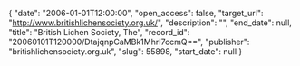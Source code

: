 {
  "date": "2006-01-01T12:00:00", 
  "open_access": false, 
  "target_url": "http://www.britishlichensociety.org.uk/", 
  "description": "", 
  "end_date": null, 
  "title": "British Lichen Society, The", 
  "record_id": "20060101T120000/DtajqnpCaMBk1MhrI7ccmQ==", 
  "publisher": "britishlichensociety.org.uk", 
  "slug": 55898, 
  "start_date": null
}

